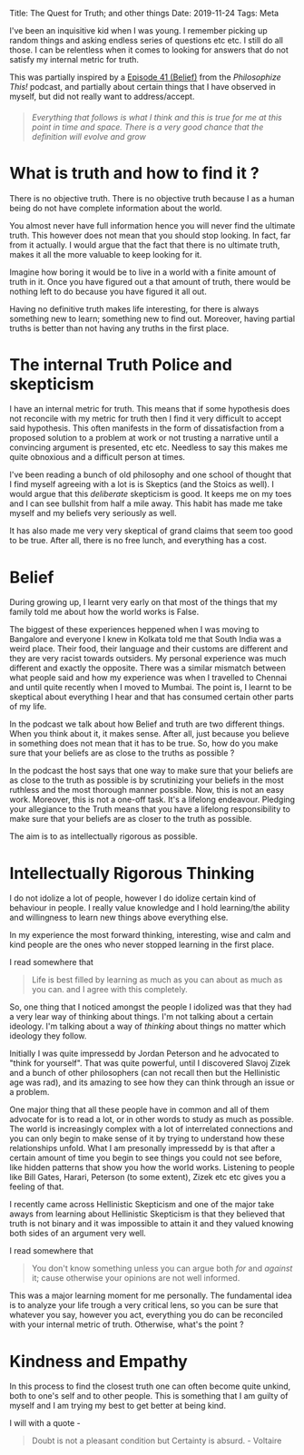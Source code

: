 Title: The Quest for Truth; and other things
Date: 2019-11-24
Tags: Meta


I've been an inquisitive kid when I was young. I remember picking up
random things and asking endless series of questions etc etc. I still
do all those. I can be relentless when it comes to looking for answers
that do not satisfy my internal metric for truth.

This was partially inspired by
a [Episode 41 (Belief)](https://philosophizethis.org/belief/) from the
_Philosophize This!_ podcast, and partially about certain things that I
have observed in myself, but did not really want to address/accept.

> ###### Everything that follows is what I think and this is true for me at this point in time and space. There is a very good chance that the definition will evolve and grow ######

# What is truth and how to find it ?

There is no objective truth. There is no objective truth because I as
a human being do not have complete information about the world.

You almost never have full information hence you will never find the
ultimate truth. This however does not mean that you should stop
looking. In fact, far from it actually. I would argue that the fact
that there is no ultimate truth, makes it all the more valuable to
keep looking for it.

Imagine how boring it would be to live in a world with a finite amount
of truth in it. Once you have figured out a that amount of truth, there
would be nothing left to do because you have figured it all out.

Having no definitive truth makes life interesting, for there is always
something new to learn; something new to find out. Moreover, having
partial truths is better than not having any truths in the first
place.


# The internal Truth Police and skepticism #

I have an internal metric for truth. This means that if some
hypothesis does not reconcile with my metric for truth then I find it
very difficult to accept said hypothesis. This often manifests in the form of
dissatisfaction from a proposed solution to a problem at work or not
trusting a narrative until a convincing argument is presented, etc
etc. Needless to say this makes me quite obnoxious and a difficult
person at times.

I've been reading a bunch of old philosophy and one school of
thought that I find myself agreeing with a lot is is Skeptics (and the
Stoics as well). I would argue that this _deliberate_ skepticism is good. It keeps
me on my toes and I can see bullshit from half a mile away. This habit
has made me take myself and my beliefs very seriously as well.

It has also made me very very skeptical of grand claims that seem too
good to be true. After all, there is no free lunch, and everything has
a cost.


# Belief #

During growing up, I learnt very early on that most of the things that
my family told me about how the world works is False. 

The biggest of these experiences heppened when I was moving to
Bangalore and everyone I knew in Kolkata told me that South India was
a weird place. Their food, their language and their customs are
different and they are very racist towards outsiders. My personal
experience was much different and exactly the opposite. There was a
similar mismatch between what people said and how my experience was
when I travelled to Chennai and until quite recently when I moved to
Mumbai. The point is, I learnt to be skeptical about everything I hear
and that has consumed certain other parts of my life.

In the podcast we talk about how Belief and truth are two different
things. When you think about it, it makes sense. After all, just
because you believe in something does not mean that it has to be
true. So, how do you make sure that your beliefs are as close to the
truths as possible ?

In the podcast the host says that one way to make sure that your
beliefs are as close to the truth as possible is by scrutinizing your
beliefs in the most ruthless and the most thorough manner
possible. Now, this is not an easy work. Moreover, this is not a
one-off task. It's a lifelong endeavour. Pledging your allegiance to
the Truth means that you have a lifelong responsibility to make sure
that your beliefs are as closer to the truth as possible.

The aim is to as intellectually rigorous as possible.

# Intellectually Rigorous Thinking
I do not idolize a lot of people, however I do idolize certain kind of
behaviour in people. I really value knowledge and I hold learning/the
ability and willingness to learn new things above everything else. 

In my experience the most forward thinking, interesting, wise and calm
and kind people are the ones who never stopped learning in the first
place. 

I read somewhere that 
> Life is best filled by learning as much as you can about as much as you can.
and I agree with this completely. 

So, one thing that I noticed amongst the people I idolized was that
they had a very lear way of thinking about things. I'm not talking
about a certain ideology. I'm talking about a way of _thinking_ about
things no matter which ideology they follow.

Initially I was quite impressedd by Jordan Peterson and he advocated
to "think for yourself". That was quite powerful, until I discovered
Slavoj Zizek and a bunch of other philosophers (can not recall then
but the Hellinistic age was rad), and its amazing to see how they can
think through an issue or a problem.

One major thing that all these people have in common and all of them
advocate for is to read a lot, or in other words to study as much as
possible. The world is increasingly complex with a lot of interrelated
connections and you can only begin to make sense of it by trying to
understand how these relationships unfold. What I am presonally
impressedd by is that after a certain amount of time you begin to see
things you could not see before, like hidden patterns that show you
how the world works. Listening to people like Bill Gates, Harari,
Peterson (to some extent), Zizek etc etc gives you a feeling of that.

I recently came across Hellinistic Skepticism and one of the major take
aways from learning about Hellinistic Skepticism is that they believed
that truth is not binary and it was impossible to attain it and they
valued knowing both sides of an argument very well.

I read somewhere that 
> You don't know something unless you can argue both _for_ and _against_ it; cause otherwise your opinions are not well informed.

This was a major learning moment for me personally. The fundamental
idea is to analyze your life trough a very critical lens, so you can
be sure that whatever you say, however you act, everything you do can
be reconciled with your internal metric of truth. Otherwise, what's
the point ?

# Kindness and Empathy #

In this process to find the closest truth one can often become quite
unkind, both to one's self and to other people. This is something that
I am guilty of myself and I am trying my best to get better at being
kind.

I will with a quote -
> Doubt is not a pleasant condition but Certainty is absurd. - Voltaire

